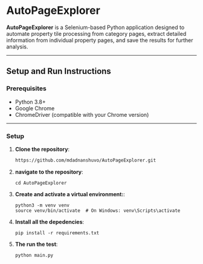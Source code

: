 # AutoPageExplorer

**AutoPageExplorer** is a Selenium-based Python application designed to automate property tile processing from category pages, extract detailed information from individual property pages, and save the results for further analysis.

---

## **Setup and Run Instructions**

### Prerequisites

- Python 3.8+
- Google Chrome
- ChromeDriver (compatible with your Chrome version)

---

### **Setup**

1. **Clone the repository**:
   ```bash
   https://github.com/mdadnanshuvo/AutoPageExplorer.git
   ```
2. **navigate to the repository**:
   ```
   cd AutoPageExplorer
   ```
3. **Create and activate a virtual environment:**:
   ```
   python3 -m venv venv
   source venv/bin/activate  # On Windows: venv\Scripts\activate

   ```
4. **Install all the depedencies**:
   ```
   pip install -r requirements.txt

   ```
5. **The run the test**:
   ```
   python main.py

   ```
